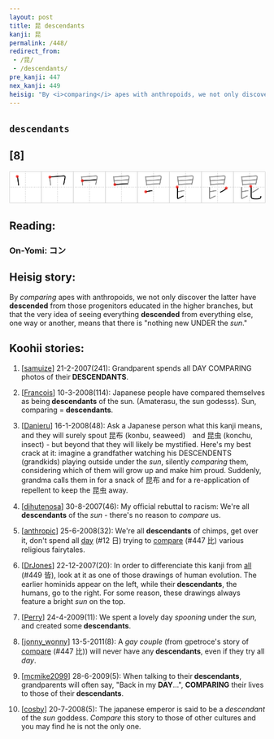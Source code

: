 ```yaml
---
layout: post
title: 昆 descendants
kanji: 昆
permalink: /448/
redirect_from:
 - /昆/
 - /descendants/
pre_kanji: 447
nex_kanji: 449
heisig: "By <i>comparing</i> apes with anthropoids, we not only discover the latter have <b>descended</b> from those progenitors educated in the higher branches, but that the very idea of seeing everything <b>descended</b> from everything else, one way or another, means that there is &quot;nothing new UNDER the <i>sun</i>.&quot;"
---
```


## `descendants`

## [8]

<div class="stroke"><img src="../images/E69886.png" /></div>

## Reading:

### On-Yomi: コン

## Heisig story:

By <i>comparing</i> apes with anthropoids, we not only discover the latter have <b>descended</b> from those progenitors educated in the higher branches, but that the very idea of seeing everything <b>descended</b> from everything else, one way or another, means that there is &quot;nothing new UNDER the <i>sun</i>.&quot;

## Koohii stories:

1) [<a href="http://kanji.koohii.com/profile/samuize">samuize</a>] 21-2-2007(241): Grandparent spends all DAY COMPARING photos of their<strong> DESCENDANTS</strong>.

2) [<a href="http://kanji.koohii.com/profile/Francois">Francois</a>] 10-3-2008(114): Japanese people have compared themselves as being<strong> descendants</strong> of the sun. (Amaterasu, the sun godesss). Sun, comparing =<strong> descendants</strong>.

3) [<a href="http://kanji.koohii.com/profile/Danieru">Danieru</a>] 16-1-2008(48): Ask a Japanese person what this kanji means, and they will surely spout 昆布 (konbu, seaweed)　and 昆虫 (konchu, insect) - but beyond that they will likely be mystified. Here&#039;s my best crack at it: imagine a grandfather watching his DESCENDENTS (grandkids) playing outside under the <em>sun</em>, silently <em>comparing</em> them, considering which of them will grow up and make him proud. Suddenly, grandma calls them in for a snack of 昆布 and for a re-application of repellent to keep the 昆虫 away.

4) [<a href="http://kanji.koohii.com/profile/dihutenosa">dihutenosa</a>] 30-8-2007(46): My official rebuttal to racism: We&#039;re all<strong> descendants</strong> of the <em>sun</em> - there&#039;s no reason to <em>compare</em> us.

5) [<a href="http://kanji.koohii.com/profile/anthropic">anthropic</a>] 25-6-2008(32): We&#039;re all <strong>descendants</strong> of chimps, get over it, don&#039;t spend all <a href="../12">day</a> (#12 日) trying to <a href="../447">compare</a> (#447 比) various religious fairytales.

6) [<a href="http://kanji.koohii.com/profile/DrJones">DrJones</a>] 22-12-2007(20): In order to differenciate this kanji from <a href="../449">all</a> (#449 皆), look at it as one of those drawings of human evolution. The earlier hominids appear on the left, while their<strong> descendants</strong>, the humans, go to the right. For some reason, these drawings always feature a bright <em>sun</em> on the top.

7) [<a href="http://kanji.koohii.com/profile/Perry">Perry</a>] 24-4-2009(11): We spent a lovely day <em>spooning</em> under the <em>sun</em>, and created some<strong> descendants</strong>.

8) [<a href="http://kanji.koohii.com/profile/jonny_wonny">jonny_wonny</a>] 13-5-2011(8): A <em>gay couple</em> (from gpetroce&#039;s story of <a href="../447">compare</a> (#447 比)) will never have any<strong> descendants</strong>, even if they try all <em>day</em>.

9) [<a href="http://kanji.koohii.com/profile/mcmike2099">mcmike2099</a>] 28-6-2009(5): When talking to their<strong> descendants</strong>, grandparents will often say, &quot;Back in my <strong>DAY</strong>...&quot;, <strong>COMPARING</strong> their lives to those of their<strong> descendants</strong>.

10) [<a href="http://kanji.koohii.com/profile/cosby">cosby</a>] 20-7-2008(5): The japanese emperor is said to be a <em>descendant</em> of the <em>sun</em> goddess. <em>Compare</em> this story to those of other cultures and you may find he is not the only one.
